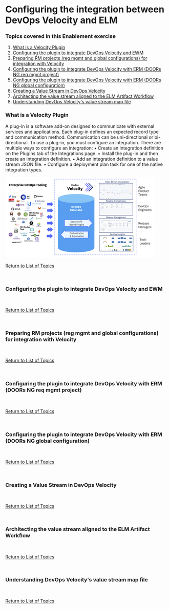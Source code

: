 # Configuring the integration between DevOps Velocity and ELM

### Topics covered in this Enablement exercise
1. [What is a Velocity Plugin](#what-is-a-velocity-plugin) 
2. [Configuring the plugin to integrate DevOps Velocity and EWM](#configuring-the-plugin-to-integrate-devops-velocity-and-ewm)
3. [Preparing RM projects (reg mgmt and global configurations) for integration with Velocity](#preparing-rm-projects-reg-mgmt-and-global-configurations-for-integration-with-velocity)
4. [Configuring the plugin to integrate DevOps Velocity with ERM (DOORs NG req mgmt project)](#configuring-the-plugin-to-integrate-devops-velocity-with-erm-doors-ng-req-mgt-project)
5. [Configuring the plugin to integrate DevOps Velocity with ERM (DOORs NG global configuration)](#configuring-the-plugin-to-integrate-devops-velocity-with-erm-doors-ng-global-configuration)
6. [Creating a Value Stream in DevOps Velocity](#creating-a-value-stream-in-devops-velocity)
7. [Architecting the value stream aligned to the ELM Artifact Workflow](#architecting-the-value-stream-aligned-to-the-elm-artifact-workflow)
8. [Understanding DevOps Velocity's value stream map file](#understanding-devops-velocitys-value-stream-map-file)

### What is a Velocity Plugin

A plug-in is a software add-on designed to communicate with external services and applications. Each plug-in defines an expected record type and communication method. Communication can be uni-directional or bi-directional. To use a plug-in, you must configure an integration. There are multiple ways to configure an integration:
•	Create an integration definition on the Plugins tab of the Integrations page.
•	Install the plug-in and then create an integration definition.
•	Add an integration definition to a value stream JSON file.
•	Configure a deployment plan task for one of the native integration types.

![Plugin architecture image](media/plugin_overview.png)
<br/>

[Return to List of Topics](#topics-covered-in-this-enablement-exercise)

<br/>

### Configuring the plugin to integrate DevOps Velocity and EWM
<br/>

[Return to List of Topics](#topics-covered-in-this-enablement-exercise)

<br/>

### Preparing RM projects (reg mgmt and global configurations) for integration with Velocity
<br/>

[Return to List of Topics](#topics-covered-in-this-enablement-exercise)

<br/>

### Configuring the plugin to integrate DevOps Velocity with ERM (DOORs NG req mgmt project)
<br/>

[Return to List of Topics](#topics-covered-in-this-enablement-exercise)

<br/>

### Configuring the plugin to integrate DevOps Velocity with ERM (DOORs NG global configuration)
<br/>

[Return to List of Topics](#topics-covered-in-this-enablement-exercise)

<br/>

### Creating a Value Stream in DevOps Velocity
<br/>

[Return to List of Topics](#topics-covered-in-this-enablement-exercise)

<br/>

### Architecting the value stream aligned to the ELM Artifact Workflow
<br/>

[Return to List of Topics](#topics-covered-in-this-enablement-exercise)

<br/>

### Understanding DevOps Velocity's value stream map file
<br/>

[Return to List of Topics](#topics-covered-in-this-enablement-exercise)

<br/>